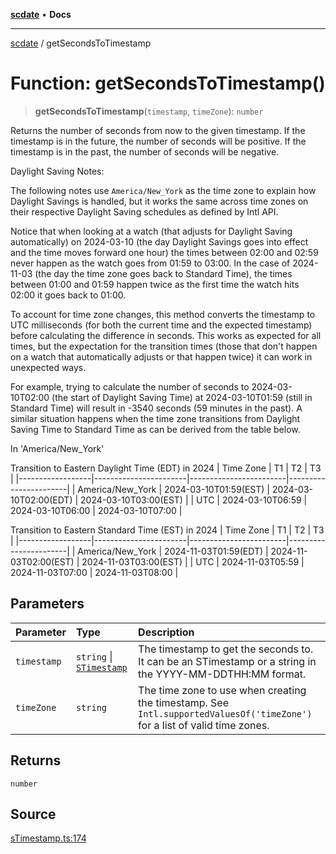 [**scdate**](../README.md) • **Docs**

---

[scdate](../README.md) / getSecondsToTimestamp

# Function: getSecondsToTimestamp()

> **getSecondsToTimestamp**(`timestamp`, `timeZone`): `number`

Returns the number of seconds from now to the given timestamp. If the
timestamp is in the future, the number of seconds will be positive. If the
timestamp is in the past, the number of seconds will be negative.

Daylight Saving Notes:

The following notes use `America/New_York` as the time zone to explain how
Daylight Savings is handled, but it works the same across time zones on their
respective Daylight Saving schedules as defined by Intl API.

Notice that when looking at a watch (that adjusts for Daylight Saving
automatically) on 2024-03-10 (the day Daylight Savings goes into effect and
the time moves forward one hour) the times between 02:00 and 02:59 never
happen as the watch goes from 01:59 to 03:00. In the case of 2024-11-03 (the
day the time zone goes back to Standard Time), the times between 01:00 and
01:59 happen twice as the first time the watch hits 02:00 it goes back to
01:00.

To account for time zone changes, this method converts the timestamp to UTC
milliseconds (for both the current time and the expected timestamp) before
calculating the difference in seconds. This works as expected for all times,
but the expectation for the transition times (those that don't happen on a
watch that automatically adjusts or that happen twice) it can work in
unexpected ways.

For example, trying to calculate the number of seconds to 2024-03-10T02:00
(the start of Daylight Saving Time) at 2024-03-10T01:59 (still in Standard
Time) will result in -3540 seconds (59 minutes in the past). A similar
situation happens when the time zone transitions from Daylight Saving Time to
Standard Time as can be derived from the table below.

In 'America/New_York'

Transition to Eastern Daylight Time (EDT) in 2024
| Time Zone | T1 | T2 | T3 |
|------------------|-----------------------|------------------------|-----------------------|
| America/New_York | 2024-03-10T01:59(EST) | 2024-03-10T02:00(EDT) | 2024-03-10T03:00(EST) |
| UTC | 2024-03-10T06:59 | 2024-03-10T06:00 | 2024-03-10T07:00 |

Transition to Eastern Standard Time (EST) in 2024
| Time Zone | T1 | T2 | T3 |
|------------------|-----------------------|------------------------|-----------------------|
| America/New_York | 2024-11-03T01:59(EDT) | 2024-11-03T02:00(EST) | 2024-11-03T03:00(EST) |
| UTC | 2024-11-03T05:59 | 2024-11-03T07:00 | 2024-11-03T08:00 |

## Parameters

| Parameter   | Type                                                 | Description                                                                                                                |
| :---------- | :--------------------------------------------------- | :------------------------------------------------------------------------------------------------------------------------- |
| `timestamp` | `string` \| [`STimestamp`](../classes/STimestamp.md) | The timestamp to get the seconds to. It can be an STimestamp or a string in the YYYY-MM-DDTHH:MM format.                   |
| `timeZone`  | `string`                                             | The time zone to use when creating the timestamp. See `Intl.supportedValuesOf('timeZone')` for a list of valid time zones. |

## Returns

`number`

## Source

[sTimestamp.ts:174](https://github.com/ericvera/scdate/blob/main/src/sTimestamp.ts#L174)
